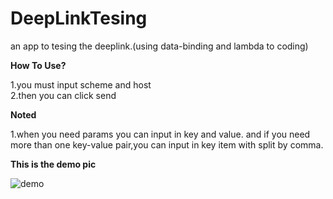 # DeepLinkTesing
an app to tesing the deeplink.(using data-binding and lambda to coding)

<b>How To Use?</b>

1.you must input scheme and host
<br>
2.then you can click send


<b>Noted</b>

1.when you need params you can input in key and value.
and if you need more than one key-value pair,you can input in key item with split by comma. 

<b> This is the demo pic</b>

![demo](https://github.com/zengbingao/DeepLinkTesing/blob/master/demo.png)
